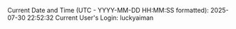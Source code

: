 Current Date and Time (UTC - YYYY-MM-DD HH:MM:SS formatted): 2025-07-30 22:52:32
Current User's Login: luckyaiman
